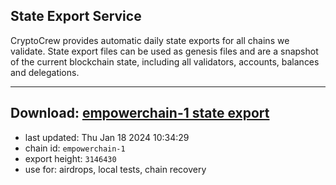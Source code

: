 ## State Export Service
CryptoCrew provides automatic daily state exports for all chains we validate. State export files can be used as genesis files and are a snapshot of the current blockchain state, including all validators, accounts, balances and delegations.

---
**Download: [empowerchain-1 state export](https://dl.ccvalidators.com/SERVICE/empowerchain/empowerchain-1_export_3146430.json)**
---

- last updated: Thu Jan 18 2024 10:34:29
- chain id: `empowerchain-1`
- export height: `3146430`
- use for: airdrops, local tests, chain recovery
